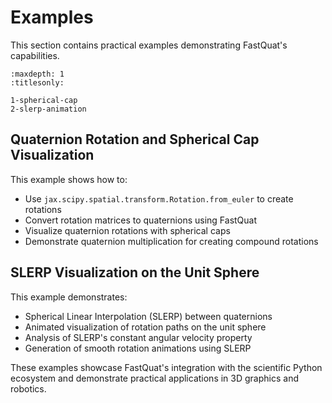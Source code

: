 # Examples

This section contains practical examples demonstrating FastQuat's capabilities.

```{toctree}
:maxdepth: 1
:titlesonly:

1-spherical-cap
2-slerp-animation
```

## Quaternion Rotation and Spherical Cap Visualization

This example shows how to:

* Use `jax.scipy.spatial.transform.Rotation.from_euler` to create rotations
* Convert rotation matrices to quaternions using FastQuat
* Visualize quaternion rotations with spherical caps
* Demonstrate quaternion multiplication for creating compound rotations

## SLERP Visualization on the Unit Sphere

This example demonstrates:

* Spherical Linear Interpolation (SLERP) between quaternions
* Animated visualization of rotation paths on the unit sphere
* Analysis of SLERP's constant angular velocity property
* Generation of smooth rotation animations using SLERP

These examples showcase FastQuat's integration with the scientific Python ecosystem and demonstrate practical applications in 3D graphics and robotics.
